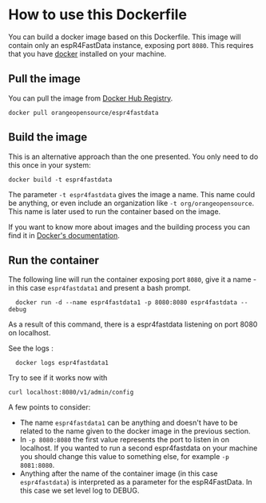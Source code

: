 # How to use this Dockerfile

You can build a docker image based on this Dockerfile. This image will contain only an espR4FastData instance, exposing port `8080`. This requires that you have [docker](https://docs.docker.com/installation/) installed on your machine.

## Pull the image
You can pull the image from [Docker Hub Registry](https://registry.hub.docker.com).

	docker pull orangeopensource/espr4fastdata

## Build the image

This is an alternative approach than the one presented.
You only need to do this once in your system:

	docker build -t espr4fastdata

The parameter `-t espr4fastdata` gives the image a name. This name could be anything, or even include an organization like `-t org/orangeopensource`. This name is later used to run the container based on the image.

If you want to know more about images and the building process you can find it in [Docker's documentation](https://docs.docker.com/userguide/dockerimages/).

## Run the container

The following line will run the container exposing port `8080`, give it a name -in this case `espr4fastdata1` and present a bash prompt.

	  docker run -d --name espr4fastdata1 -p 8080:8080 espr4fastdata --debug

As a result of this command, there is a espr4fastdata listening on port 8080 on localhost.

See the logs :

	  docker logs espr4fastdata1

Try to see if it works now with

	curl localhost:8080/v1/admin/config

A few points to consider:

* The name `espr4fastdata1` can be anything and doesn't have to be related to the name given to the docker image in the previous section.
* In `-p 8080:8080` the first value represents the port to listen in on localhost. If you wanted to run a second espr4fastdata on your machine you should change this value to something else, for example `-p 8081:8080`.
* Anything after the name of the container image (in this case `espr4fastdata`) is interpreted as a parameter for the espR4FastData. In this case we set level log to DEBUG.



